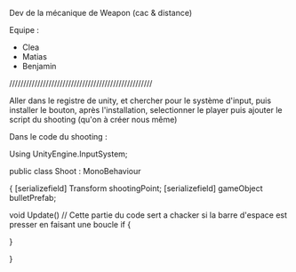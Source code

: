 Dev de la mécanique de Weapon (cac & distance)

Equipe : 
- Clea
- Matias
- Benjamin

///////////////////////////////////////////////////

Aller dans le registre de unity, et chercher pour le système d'input, puis installer le bouton, après l'installation, selectionner le player puis ajouter le script du shooting (qu'on à créer nous même)

Dans le code du shooting :

Using UnityEngine.InputSystem;

public class Shoot : MonoBehaviour

{
  [serializefield] Transform shootingPoint;
  [serializefield] gameObject bulletPrefab;
  
  void Update() // Cette partie du code sert a chacker si la barre d'espace est presser en faisant une boucle if
  {
    
  
  
  }










}
















































